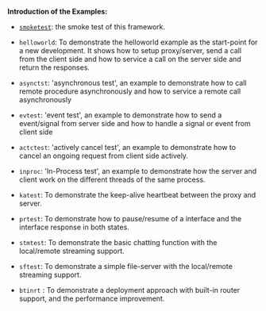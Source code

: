 **Introduction of the Examples:**

* [`smoketest`](https://github.com/zhiming99/rpc-frmwrk/tree/master/test/smoketest): the smoke test of this framework.

* `helloworld`: To demonstrate the helloworld example as the start-point for a
    new development. It shows how to setup proxy/server, send a call from the
    client side and how to service a call on the server side and return the
    responses.

* `asynctst`: 'asynchronous test', an example to demonstrate how to call remote
    procedure asynchronously and how to service a remote call asynchronously

* `evtest`: 'event test', an example to demonstrate how to send a event/signal
    from server side and how to handle a signal or event from client side

* `actctest`: 'actively cancel test', an example to demonstrate how to cancel an
    ongoing request from client side actively.

* `inproc`: 'In-Process test', an example to demonstrate how the server and
    client work on the different threads of the same process.

* `katest`: To demonstrate the keep-alive heartbeat between the proxy and
    server.

* `prtest`: To demonstrate how to pause/resume of a interface and the interface
    response in both states.

* `stmtest`: To demonstrate the basic chatting function with the local/remote 
    streaming support.

* `sftest`: To demonstrate a simple file-server with the local/remote streaming
    support.
* `btinrt` : To demonstrate a deployment approach with built-in router support,
    and the performance improvement.
